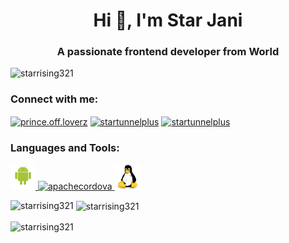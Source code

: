 <h1 align="center">Hi 👋, I'm Star Jani</h1>
<h3 align="center">A passionate frontend developer from World</h3>

<p align="left"> <img src="https://komarev.com/ghpvc/?username=starrising321&label=Profile%20views&color=0e75b6&style=flat" alt="starrising321" /> </p>

<h3 align="left">Connect with me:</h3>
<p align="left">
<a href="https://fb.com/prince.off.loverz" target="blank"><img align="center" src="https://www-static2.spulsecdn.net/pics/00/02/87/62/2876282_2_O.jpg" alt="prince.off.loverz" height="90" width="180" /></a>
<a href="https://www.youtube.com/c/startunnelplus" target="blank"><img align="center" src="https://www.alfredocreates.com/wp-content/uploads/2017/02/Free-Outline-YouTube-Subscribe-Button-by-AlfredoCreates.png" alt="startunnelplus" height="70" width="190" /></a>
<a href="https://play.google.com/store/apps/details?id=stp.startunnel.plus" target="blank"><img align="center" src="https://play.google.com/intl/en_us/badges/images/generic/en-play-badge.png" alt="startunnelplus" height="100" width="230" /></a>
</p>

<h3 align="left">Languages and Tools:</h3>
<p align="left"> <a href="https://developer.android.com" target="_blank" rel="noreferrer"> <img src="https://raw.githubusercontent.com/devicons/devicon/master/icons/android/android-original-wordmark.svg" alt="android" width="40" height="40"/> </a> <a href="https://cordova.apache.org/" target="_blank" rel="noreferrer"> <img src="https://www.vectorlogo.zone/logos/apache_cordova/apache_cordova-icon.svg" alt="apachecordova" width="40" height="40"/> </a> <a href="https://www.linux.org/" target="_blank" rel="noreferrer"> <img src="https://raw.githubusercontent.com/devicons/devicon/master/icons/linux/linux-original.svg" alt="linux" width="40" height="40"/> </a> </p>

<p><img align="left" src="https://github-readme-stats.vercel.app/api/top-langs?username=starrising321&show_icons=true&locale=en&layout=compact" alt="starrising321" /></p>

<p>&nbsp;<img align="center" src="https://github-readme-stats.vercel.app/api?username=starrising321&show_icons=true&locale=en" alt="starrising321" /></p>

<p><img align="center" src="https://github-readme-streak-stats.herokuapp.com/?user=starrising321&" alt="starrising321" /></p>
